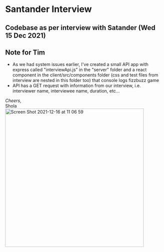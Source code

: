 # Santander Interview

## Codebase as per interview with Satander (Wed 15 Dec 2021)

## Note for Tim
- As we had system issues earlier, I've created a small API app with express called "interviewApi.js" in the "server" folder and a react component in the client/src/components folder (css and test files from interview are nested in this folder too) that console logs fizzbuzz game
- API has a GET request with information from our interview, i.e. interviewer name, interviewee name, duration, etc...

*Cheers*,<br />
Shola<br />
<img width="443" alt="Screen Shot 2021-12-16 at 11 06 59" src="https://user-images.githubusercontent.com/81420135/146361172-62a91ab9-4a29-464f-ba59-f072eeb3e7ce.png">
